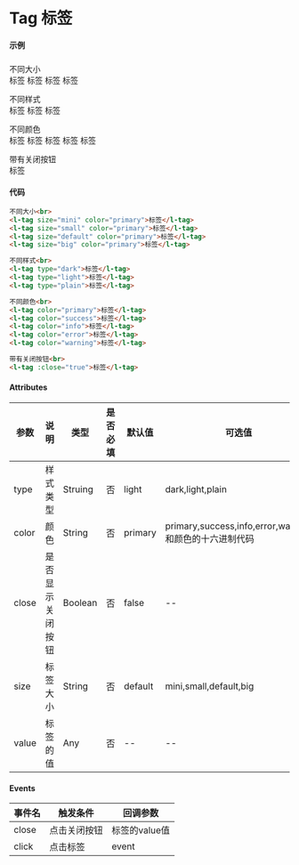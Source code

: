 # Tag 标签

#### 示例
###

不同大小<br>
<l-tag size="mini" color="primary">标签</l-tag>
<l-tag size="small" color="primary">标签</l-tag>
<l-tag size="default" color="primary">标签</l-tag>
<l-tag size="big" color="primary">标签</l-tag>

不同样式<br>
<l-tag type="dark">标签</l-tag>
<l-tag type="light">标签</l-tag>
<l-tag type="plain">标签</l-tag>

不同颜色<br>
<l-tag color="primary">标签</l-tag>
<l-tag color="success">标签</l-tag>
<l-tag color="info">标签</l-tag>
<l-tag color="error">标签</l-tag>
<l-tag color="warning">标签</l-tag>

带有关闭按钮<br>
<l-tag :close="true">标签</l-tag>

#### 代码
```html
不同大小<br>
<l-tag size="mini" color="primary">标签</l-tag>
<l-tag size="small" color="primary">标签</l-tag>
<l-tag size="default" color="primary">标签</l-tag>
<l-tag size="big" color="primary">标签</l-tag>

不同样式<br>
<l-tag type="dark">标签</l-tag>
<l-tag type="light">标签</l-tag>
<l-tag type="plain">标签</l-tag>

不同颜色<br>
<l-tag color="primary">标签</l-tag>
<l-tag color="success">标签</l-tag>
<l-tag color="info">标签</l-tag>
<l-tag color="error">标签</l-tag>
<l-tag color="warning">标签</l-tag>

带有关闭按钮<br>
<l-tag :close="true">标签</l-tag>
```

#### Attributes
| 参数 | 说明 | 类型 | 是否必填 | 默认值 | 可选值 |
| ---  | --- | ---  | ---      | ---   | ---   |
| type | 样式类型 | Struing | 否 | light | dark,light,plain |
| color | 颜色 | String | 否 | primary | primary,success,info,error,warning和颜色的十六进制代码 |
| close | 是否显示关闭按钮 | Boolean | 否 | false | -- |
| size | 标签大小 | String | 否 | default | mini,small,default,big |
| value | 标签的值 | Any | 否 | -- | -- |


#### Events
| 事件名 | 触发条件 | 回调参数 |
|  ---  | ---  | ---  | 
| close | 点击关闭按钮 | 标签的value值 |
| click | 点击标签 | event |
